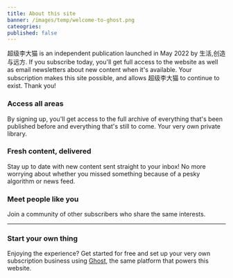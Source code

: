 ```yaml
---
title: About this site
banner: /images/temp/welcome-to-ghost.png
cateogries: 
published: false
---
```

<p>超级李大猫 is an independent publication launched in May 2022 by 生活,创造与远方. If you subscribe today, you'll get full access to the website as well as email newsletters about new content when it's available. Your subscription makes this site possible, and allows 超级李大猫 to continue to exist. Thank you!</p><h3 id="access-all-areas">Access all areas</h3><p>By signing up, you'll get access to the full archive of everything that's been published before and everything that's still to come. Your very own private library.</p><h3 id="fresh-content-delivered">Fresh content, delivered</h3><p>Stay up to date with new content sent straight to your inbox! No more worrying about whether you missed something because of a pesky algorithm or news feed.</p><h3 id="meet-people-like-you">Meet people like you</h3><p>Join a community of other subscribers who share the same interests.</p><hr><h3 id="start-your-own-thing">Start your own thing</h3><p>Enjoying the experience? Get started for free and set up your very own subscription business using <a href="https://ghost.org">Ghost</a>, the same platform that powers this website.</p>
    